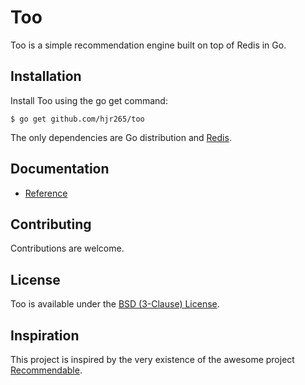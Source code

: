 # Too

Too is a simple recommendation engine built on top of Redis in Go.

## Installation

Install Too using the go get command:

    $ go get github.com/hjr265/too

The only dependencies are Go distribution and [Redis](http://redis.io).

## Documentation

- [Reference](http://godoc.org/github.com/hjr265/too)

## Contributing

Contributions are welcome.

## License

Too is available under the [BSD (3-Clause) License](http://opensource.org/licenses/BSD-3-Clause).

## Inspiration

This project is inspired by the very existence of the awesome project [Recommendable](http://davidcel.is/recommendable/).

